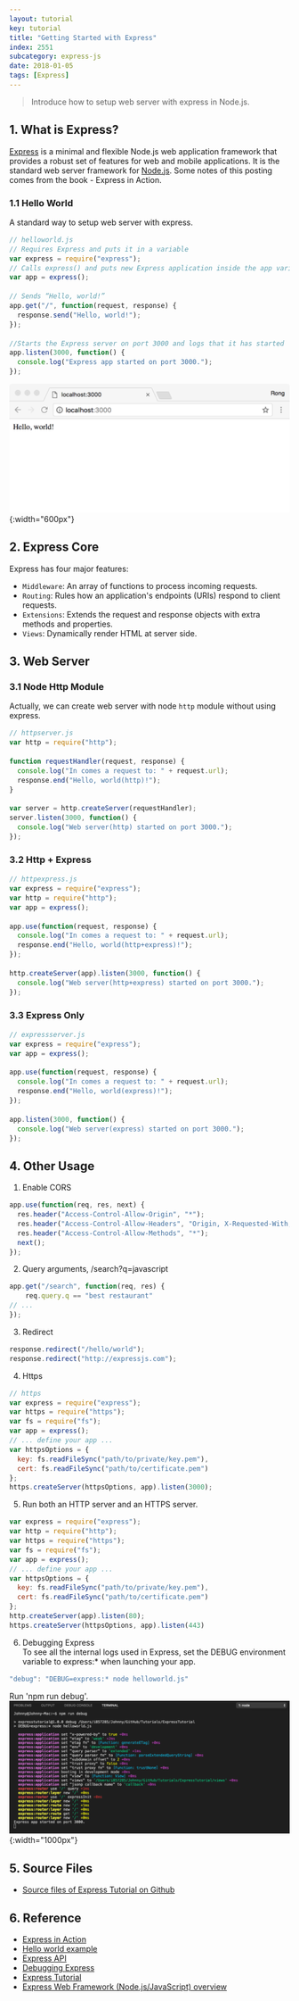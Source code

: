 ```yaml
---
layout: tutorial
key: tutorial
title: "Getting Started with Express"
index: 2551
subcategory: express-js
date: 2018-01-05
tags: [Express]
---
```


> Introduce how to setup web server with express in Node.js.

## 1. What is Express?
[Express](https://expressjs.com/) is a minimal and flexible Node.js web application framework that provides a robust set of features for web and mobile applications. It is the standard web server framework for [Node.js](https://nodejs.org/en/). Some notes of this posting comes from the book - Express in Action.

### 1.1 Hello World
A standard way to setup web server with express.
```javascript
// helloworld.js
// Requires Express and puts it in a variable
var express = require("express");
// Calls express() and puts new Express application inside the app variable
var app = express();

// Sends “Hello, world!”
app.get("/", function(request, response) {
  response.send("Hello, world!");
});

//Starts the Express server on port 3000 and logs that it has started
app.listen(3000, function() {
  console.log("Express app started on port 3000.");
});
```
![image](/public/images/frontend/2551/helloworld.png){:width="600px"}  

## 2. Express Core
Express has four major features:
* `Middleware`: An array of functions to process incoming requests.
* `Routing`: Rules how an application's endpoints (URIs) respond to client requests.
* `Extensions`: Extends the request and response objects with extra methods and properties.
* `Views`: Dynamically render HTML at server side.

## 3. Web Server
### 3.1 Node Http Module
Actually, we can create web server with node `http` module without using express.
```javascript
// httpserver.js
var http = require("http");

function requestHandler(request, response) {
  console.log("In comes a request to: " + request.url);
  response.end("Hello, world(http)!");
}

var server = http.createServer(requestHandler);
server.listen(3000, function() {
  console.log("Web server(http) started on port 3000.");
});
```
### 3.2 Http + Express
```javascript
// httpexpress.js
var express = require("express");
var http = require("http");
var app = express();

app.use(function(request, response) {
  console.log("In comes a request to: " + request.url);
  response.end("Hello, world(http+express)!");
});

http.createServer(app).listen(3000, function() {
  console.log("Web server(http+express) started on port 3000.");
});
```
### 3.3 Express Only
```javascript
// expressserver.js
var express = require("express");
var app = express();

app.use(function(request, response) {
  console.log("In comes a request to: " + request.url);
  response.end("Hello, world(express)!");
});

app.listen(3000, function() {
  console.log("Web server(express) started on port 3000.");
});
```

## 4. Other Usage
1) Enable CORS
```javascript
app.use(function(req, res, next) {
  res.header("Access-Control-Allow-Origin", "*");
  res.header("Access-Control-Allow-Headers", "Origin, X-Requested-With, Content-Type, Accept");
  res.header("Access-Control-Allow-Methods", "*");
  next();
});
```
2) Query arguments, /search?q=javascript  
```javascript
app.get("/search", function(req, res) {
    req.query.q == "best restaurant"
// ...
});
```
3) Redirect  
```javascript
response.redirect("/hello/world");
response.redirect("http://expressjs.com");
```
4) Https  
```javascript
// https
var express = require("express");
var https = require("https");
var fs = require("fs");
var app = express();
// ... define your app ...
var httpsOptions = {
  key: fs.readFileSync("path/to/private/key.pem"),
  cert: fs.readFileSync("path/to/certificate.pem")
};
https.createServer(httpsOptions, app).listen(3000);
```
5) Run both an HTTP server and an HTTPS server.  
```javascript
var express = require("express");
var http = require("http");
var https = require("https");
var fs = require("fs");
var app = express();
// ... define your app ...
var httpsOptions = {
  key: fs.readFileSync("path/to/private/key.pem"),
  cert: fs.readFileSync("path/to/certificate.pem")
};
http.createServer(app).listen(80);
https.createServer(httpsOptions, app).listen(443)
```
6) Debugging Express  
To see all the internal logs used in Express, set the DEBUG environment variable to express:* when launching your app.
```javascript
"debug": "DEBUG=express:* node helloworld.js"
```
Run 'npm run debug'.
![image](/public/images/frontend/2551/debug.png){:width="1000px"}  

## 5. Source Files
* [Source files of Express Tutorial on Github](https://github.com/jojozhuang/Tutorials/tree/master/ExpressTutorial)

## 6. Reference
* [Express in Action](https://www.amazon.com/Express-Action-Writing-building-applications/dp/1617292427)
* [Hello world example](https://expressjs.com/en/starter/hello-world.html)
* [Express API](http://expressjs.com/en/api.html)
* [Debugging Express](https://expressjs.com/en/guide/debugging.html)
* [Express Tutorial](https://www.tutorialspoint.com/expressjs/index.htm)
* [Express Web Framework (Node.js/JavaScript) overview](https://developer.mozilla.org/en-US/docs/Learn/Server-side/Express_Nodejs)
